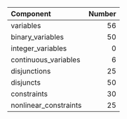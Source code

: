 | Component             |   Number |
|:----------------------|---------:|
| variables             |       56 |
| binary_variables      |       50 |
| integer_variables     |        0 |
| continuous_variables  |        6 |
| disjunctions          |       25 |
| disjuncts             |       50 |
| constraints           |       30 |
| nonlinear_constraints |       25 |